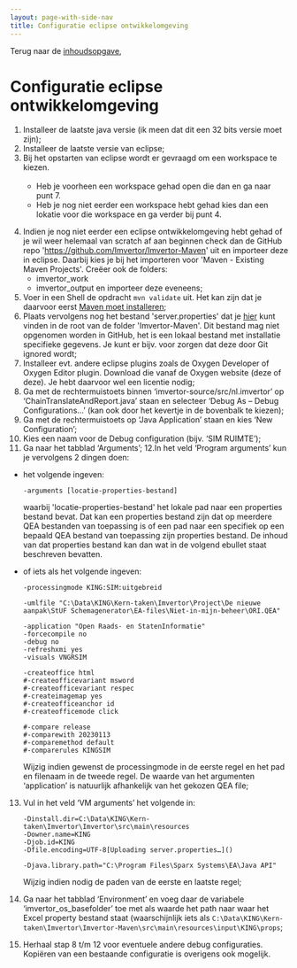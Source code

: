 ```yaml
---
layout: page-with-side-nav
title: Configuratie eclipse ontwikkelomgeving
---
```

Terug naar de [inhoudsopgave](index),

# Configuratie eclipse ontwikkelomgeving

1. Installeer de laatste java versie (ik meen dat dit een 32 bits versie moet zijn);
2. Installeer de laatste versie van eclipse;
3. Bij het opstarten van eclipse wordt er gevraagd om een workspace te kiezen.<br/><br/>
   * Heb je voorheen een workspace gehad open die dan en ga naar punt 7.
   * Heb je nog niet eerder een workspace hebt gehad kies dan een lokatie voor die workspace en ga verder bij punt 4.
<!--Indien je al eerder een eclipse ontwikkelomgeving hebt gehad dan beschik je ergens over de folders
   * Imvertor-Maven
   * imvertor_work
   * imvertor_output
   Importeer deze alledrie in eclipse waarbij je bij de eerste kiest voor 'Maven - Existing Maven Projects';-->
4. Indien je nog niet eerder een eclipse ontwikkelomgeving hebt gehad of je wil weer helemaal van scratch af aan beginnen check dan de GitHub repo 'https://github.com/Imvertor/Imvertor-Maven' uit en importeer deze in eclipse. Daarbij kies je bij het importeren voor 'Maven - Existing Maven Projects'.
   Creëer ook de folders:
   * imvertor_work
   * imvertor_output
   en importeer deze eveneens;
5. Voer in een Shell de opdracht ``mvn validate`` uit. Het kan zijn dat je daarvoor eerst [Maven moet installeren](https://maven.apache.org/install.html);
6. Plaats vervolgens nog het bestand 'server.properties' dat je [hier](https://github.com/VNG-Realisatie/Model-Driven-Design-Documentatie/blob/main/docs/bestanden/server.properties) kunt vinden in de root van de folder 'Imvertor-Maven'. Dit bestand mag niet opgenomen worden in GitHub, het is een lokaal bestand met installatie specifieke gegevens. Je kunt er bijv. voor zorgen dat deze door Git ignored wordt;
7. Installeer evt. andere eclipse plugins zoals de Oxygen Developer of Oxygen Editor plugin. Download die vanaf de Oxygen website (deze of deze). Je hebt daarvoor wel een licentie nodig;
8. Ga met de rechtermuistoets binnen ‘imvertor-source/src/nl.imvertor’ op ‘ChainTranslateAndReport.java’ staan en selecteer ‘Debug As – Debug Configurations…’ (kan ook door het kevertje in de bovenbalk te kiezen);
9. Ga met de rechtermuistoets op ‘Java Application’ staan en kies ‘New Configuration’;
10. Kies een naam voor de Debug configuration (bijv. ‘SIM RUIMTE’);
11. Ga naar het tabblad ‘Arguments’;
12.In het veld ‘Program arguments’ kun je vervolgens 2 dingen doen:
   * het volgende ingeven:
     
     ```-arguments [locatie-properties-bestand]```
     
     waarbij 'locatie-properties-bestand' het lokale pad naar een properties bestand bevat. Dat kan een properties bestand zijn dat op meerdere QEA bestanden van toepassing is of een pad naar een specifiek op een bepaald QEA bestand van toepassing zijn properties bestand.
     De inhoud van dat properties bestand kan dan wat in de volgend ebullet staat beschreven bevatten.
   * of iets als het volgende ingeven:
     ```
     -processingmode KING:SIM:uitgebreid

     -umlfile "C:\Data\KING\Kern-taken\Imvertor\Project\De nieuwe aanpak\StUF Schemagenerator\EA-files\Niet-in-mijn-beheer\ORI.QEA"

     -application "Open Raads- en StatenInformatie"
     -forcecompile no
     -debug no
     -refreshxmi yes
     -visuals VNGRSIM

     -createoffice html
     #-createofficevariant msword
     #-createofficevariant respec
     #-createimagemap yes
     #-createofficeanchor id
     #-createofficemode click

     #-compare release
     #-comparewith 20230113
     #-comparemethod default
     #-comparerules KINGSIM
     ```     

     Wijzig indien gewenst de processingmode in de eerste regel en het pad en filenaam in de tweede regel. De waarde van het argumenten ‘application’ is natuurlijk afhankelijk van het gekozen QEA file;
13.	Vul in het veld ‘VM arguments’ het volgende in:
     ```
     -Dinstall.dir=C:\Data\KING\Kern-taken\Imvertor\Imvertor\src\main\resources
     -Downer.name=KING
     -Djob.id=KING
     -Dfile.encoding=UTF-8[Uploading server.properties…]()

     -Djava.library.path="C:\Program Files\Sparx Systems\EA\Java API" 
     ```     

     Wijzig indien nodig de paden van de eerste en laatste regel;
14.	Ga naar het tabblad ‘Environment’ en voeg daar de variabele ‘imvertor_os_basefolder’ toe met als waarde het path naar waar het Excel property bestand staat (waarschijnlijk iets als ``C:\Data\KING\Kern-taken\Imvertor\Imvertor-Maven\src\main\resources\input\KING\props``;
14.	Herhaal stap 8 t/m 12 voor eventuele andere debug configuraties. Kopiëren van een bestaande configuratie is overigens ook mogelijk.
